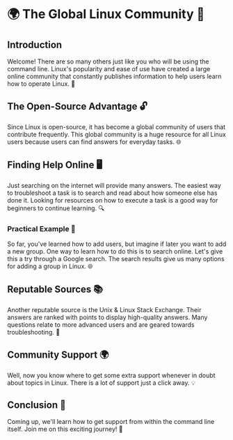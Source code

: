 # 🌍 The Global Linux Community 🐧

## Introduction
Welcome! There are so many others just like you who will be using the command line. Linux's popularity and ease of use have created a large online community that constantly publishes information to help users learn how to operate Linux. 🌟

## The Open-Source Advantage 🔓
Since Linux is open-source, it has become a global community of users that contribute frequently. This global community is a huge resource for all Linux users because users can find answers for everyday tasks. 🌐

## Finding Help Online 🖥️
Just searching on the internet will provide many answers. The easiest way to troubleshoot a task is to search and read about how someone else has done it. Looking for resources on how to execute a task is a good way for beginners to continue learning. 🔍

### Practical Example 🌱
So far, you've learned how to add users, but imagine if later you want to add a new group. One way to learn how to do this is to search online. Let's give this a try through a Google search. The search results give us many options for adding a group in Linux. 🌐

## Reputable Sources 📚
Another reputable source is the Unix & Linux Stack Exchange. Their answers are ranked with points to display high-quality answers. Many questions relate to more advanced users and are geared towards troubleshooting. 🌟

## Community Support 🌍
Well, now you know where to get some extra support whenever in doubt about topics in Linux. There is a lot of support just a click away. 💡

## Conclusion 📖
Coming up, we'll learn how to get support from within the command line itself. Join me on this exciting journey! 🚀

